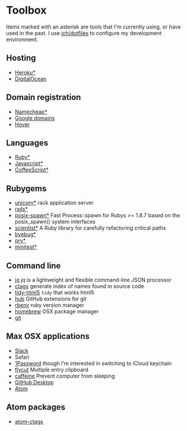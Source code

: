 # Toolbox

Items marked with an asterisk are tools that I'm currently using, or have used
in the past. I use [jch/dotfiles](https://github.com/jch/dotfiles) to configure
my development environment.

## Hosting

* [Heroku*](https://www.heroku.com)
* [DigitalOcean](https://www.digitalocean.com)

## Domain registration

* [Namecheap*](https://www.namecheap.com)
* [Google domains](http://domains.google.com)
* [Hover](https://www.hover.com)

## Languages

* [Ruby*](https://www.ruby-lang.org/en/)
* [Javascript*](https://developer.mozilla.org/en-US/docs/Web/JavaScript)
* [CoffeeScript*](http://coffeescript.org)

## Rubygems

* [unicorn*](https://rubygems.org/gems/unicorn) rack application server
* [rails*](http://rubyonrails.org)
* [posix-spawn*](https://github.com/rtomayko/posix-spawn) Fast Process::spawn for Rubys >= 1.8.7 based on the posix_spawn() system interfaces
* [scientist*](https://github.com/github/scientist) A Ruby library for carefully refactoring critical paths
* [byebug*](https://github.com/deivid-rodriguez/byebug)
* [pry*](https://github.com/pry/pry)
* [minitest*](https://github.com/seattlerb/minitest)

## Command line

* [jq](https://stedolan.github.io/jq/) jq is a lightweight and flexible command-line JSON processor
* [ctags](https://en.wikipedia.org/wiki/Ctags) generate index of names found in source code
* [tidy-html5](https://github.com/htacg/tidy-html5) `tidy` that works html5
* [hub](https://github.com/github/hub) GitHub extensions for git
* [rbenv](https://github.com/rbenv/rbenv) ruby version manager
* [homebrew](http://brew.sh) OSX package manager
* [git](https://git-scm.com)

## Max OSX applications

* [Slack](https://slack.com)
* Safari
* [1Password](https://agilebits.com/onepassword) though I'm interested in switching to iCloud keychain
* [flycut](https://github.com/TermiT/Flycut) Multiple entry clipboard
* [caffeine](http://lightheadsw.com/caffeine/) Prevent computer from sleeping
* [GitHub Desktop](https://desktop.github.com)
* [Atom](https://atom.io)

## Atom packages

* [atom-ctags](https://atom.io/packages/atom-ctags)
